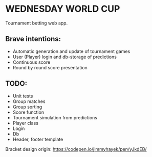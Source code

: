 # WEDNESDAY WORLD CUP

Tournament betting web app.

## Brave intentions:

 - Automatic generation and update of tournament games
 - User (Player) login and db-storage of predictions
 - Continuous score
 - Round by round score presentation
 
 ## TODO:
 
  - Unit tests
  - Group matches
  - Group sorting
  - Score function
  - Tournament simulation from predictions
  - Player class
  - Login
  - Db
  - Header, footer template


Bracket design origin:
https://codepen.io/jimmyhayek/pen/yJkdEB/


